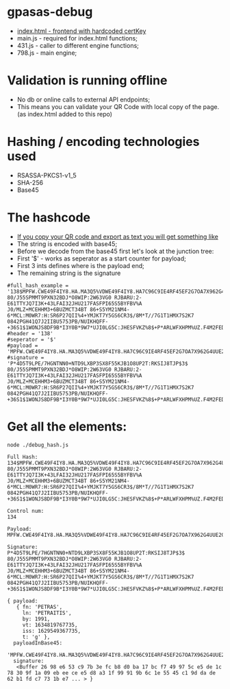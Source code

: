 # gpasas-debug

- [index.html - frontend with hardcoded certKey](https://github.com/pr0logas/gpasas-debug/blob/main/index.html#L30)
- main.js - required for index.html functions;
- 431.js - caller to different engine functions;
- 798.js - main engine;

# Validation is running offline
- No db or online calls to external API endpoints;
- This means you can validate your QR Code with local copy of the page. (as index.html added to this repo)

# Hashing / encoding technologies used
- RSASSA-PKCS1-v1_5
- SHA-256
- Base45

# The hashcode
- [If you copy your QR code and export as text you will get something like](https://github.com/pr0logas/gpasas-debug/blob/main/base45-encrypt-decrypt.py#L57)
- The string is encoded with base45;
- Before we decode from the base45 first let's look at the junction tree:
- First '$' - works as seperator as a start counter for payload;
- First 3 ints defines where is the payload end;
- The remaining string is the signature
```
#full_hash_example = '138$MPFW.CWE49F4IY8.HA.MA3Q5%VDWE49F4IY8.HA7C96C9IE4RF45EF2G7OA7X962G4UUE2G7F%63R61A64:65:6EL63Q5+ED:OE2G7E%6KA74R6FL65:6EL63Q5UUEWF7W1DZ2P*4D5T9LPE/7HGNTNN0+NTD9LXBP3SX8F55KJB1O8UP2T:RKSIJ8TJP$3$ 80/J55SPMMT9PXN32BDJ*O8WIP:2W63VG0 RJBARU:2-E61TTYJQ7I3K+43LFAI32JHU217FASFPI65S5BYFBV%A J0/MLZ+MCEHHM3+6BUZMCT34BT 86+S5YM21NM4-6*MCL:M0WR7:H:SR6P27QII%4+YMJKT7Y5GS6CR3$/8M*T//7G1T1HMX7S2K7 0842PGH41Q7J2IIBU5753PB/NUIKHQFF-+36S1$1WONJS8DF9B*I3Y0B*9W7*UJI0LG5C:JHESFVKZ%8$+P*ARLWFXHPM%UZ.F4M2FEDMDV9+LHMP$LFHQ8L7G8QB6+SPLK9HO'
#header = '138'
#seperator = '$'
#payload = 'MPFW.CWE49F4IY8.HA.MA3Q5%VDWE49F4IY8.HA7C96C9IE4RF45EF2G7OA7X962G4UUE2G7F%63R61A64:65:6EL63Q5+ED:OE2G7E%6KA74R6FL65:6EL63Q5UUEWF7W1DZ2'
#signature = 'P*4D5T9LPE/7HGNTNN0+NTD9LXBP3SX8F55KJB1O8UP2T:RKSIJ8TJP$3$ 80/J55SPMMT9PXN32BDJ*O8WIP:2W63VG0 RJBARU:2-E61TTYJQ7I3K+43LFAI32JHU217FASFPI65S5BYFBV%A J0/MLZ+MCEHHM3+6BUZMCT34BT 86+S5YM21NM4-6*MCL:M0WR7:H:SR6P27QII%4+YMJKT7Y5GS6CR3$/8M*T//7G1T1HMX7S2K7 0842PGH41Q7J2IIBU5753PB/NUIKHQFF-+36S1$1WONJS8DF9B*I3Y0B*9W7*UJI0LG5C:JHESFVKZ%8$+P*ARLWFXHPM%UZ.F4M2FEDMDV9+LHMP$LFHQ8L7G8QB6+SPLK9HO
```


# Get all the elements:
```
node ./debug_hash.js

Full Hash:
134$MPFW.CWE49F4IY8.HA.MA3Q5%VDWE49F4IY8.HA7C96C9IE4RF45EF2G7OA7X962G4UUE2G7F%63R61A64:65:6EL63Q5+ED:OE2G7E%6KA74R6FL65:6EL63Q5UUEWF7W1DZ2P*4D5T9LPE/7HGNTNN0+NTD9LXBP3SX8F55KJB1O8UP2T:RKSIJ8TJP$3$ 80/J55SPMMT9PXN32BDJ*O8WIP:2W63VG0 RJBARU:2-E61TTYJQ7I3K+43LFAI32JHU217FASFPI65S5BYFBV%A J0/MLZ+MCEHHM3+6BUZMCT34BT 86+S5YM21NM4-6*MCL:M0WR7:H:SR6P27QII%4+YMJKT7Y5GS6CR3$/8M*T//7G1T1HMX7S2K7 0842PGH41Q7J2IIBU5753PB/NUIKHQFF-+36S1$1WONJS8DF9B*I3Y0B*9W7*UJI0LG5C:JHESFVKZ%8$+P*ARLWFXHPM%UZ.F4M2FEDMDV9+LHMP$LFHQ8L7G8QB6+SPLK9HO

Control num:
134

Payload:
MPFW.CWE49F4IY8.HA.MA3Q5%VDWE49F4IY8.HA7C96C9IE4RF45EF2G7OA7X962G4UUE2G7F%63R61A64:65:6EL63Q5+ED:OE2G7E%6KA74R6FL65:6EL63Q5UUEWF7W1DZ2

Signature:
P*4D5T9LPE/7HGNTNN0+NTD9LXBP3SX8F55KJB1O8UP2T:RKSIJ8TJP$3$ 80/J55SPMMT9PXN32BDJ*O8WIP:2W63VG0 RJBARU:2-E61TTYJQ7I3K+43LFAI32JHU217FASFPI65S5BYFBV%A J0/MLZ+MCEHHM3+6BUZMCT34BT 86+S5YM21NM4-6*MCL:M0WR7:H:SR6P27QII%4+YMJKT7Y5GS6CR3$/8M*T//7G1T1HMX7S2K7 0842PGH41Q7J2IIBU5753PB/NUIKHQFF-+36S1$1WONJS8DF9B*I3Y0B*9W7*UJI0LG5C:JHESFVKZ%8$+P*ARLWFXHPM%UZ.F4M2FEDMDV9+LHMP$LFHQ8L7G8QB6+SPLK9HO

{ payload:
   { fn: 'PETRAS',
     ln: 'PETRAITIS',
     by: 1991,
     vt: 1634819767735,
     iss: 1629549367735,
     t: 'g' },
  payloadInBase45:
   'MPFW.CWE49F4IY8.HA.MA3Q5%VDWE49F4IY8.HA7C96C9IE4RF45EF2G7OA7X962G4UUE2G7F%63R61A64:65:6EL63Q5+ED:OE2G7E%6KA74R6FL65:6EL63Q5UUEWF7W1DZ2',
  signature:
   <Buffer 26 98 e6 53 c9 7b 3e fc b8 d0 ba 17 bc f7 49 97 5c e5 de 1c 78 30 9f 1a 09 eb ee ce e5 d8 a3 1f 99 91 9b 6c 1e 55 45 c1 9d da de 62 b1 fd c7 73 1b e7 ... > }
```

